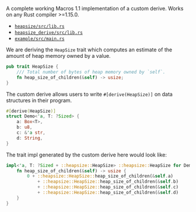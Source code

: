 A complete working Macros 1.1 implementation of a custom derive. Works on any
Rust compiler >=1.15.0.

- [`heapsize/src/lib.rs`](heapsize/src/lib.rs)
- [`heapsize_derive/src/lib.rs`](heapsize_derive/src/lib.rs)
- [`example/src/main.rs`](example/src/main.rs)

We are deriving the `HeapSize` trait which computes an estimate of the amount of
heap memory owned by a value.

```rust
pub trait HeapSize {
    /// Total number of bytes of heap memory owned by `self`.
    fn heap_size_of_children(&self) -> usize;
}
```

The custom derive allows users to write `#[derive(HeapSize)]` on data structures
in their program.

```rust
#[derive(HeapSize)]
struct Demo<'a, T: ?Sized> {
    a: Box<T>,
    b: u8,
    c: &'a str,
    d: String,
}
```

The trait impl generated by the custom derive here would look like:

```rust
impl<'a, T: ?Sized + ::heapsize::HeapSize> ::heapsize::HeapSize for Demo<'a, T> {
    fn heap_size_of_children(&self) -> usize {
        0 + ::heapsize::HeapSize::heap_size_of_children(&self.a)
            + ::heapsize::HeapSize::heap_size_of_children(&self.b)
            + ::heapsize::HeapSize::heap_size_of_children(&self.c)
            + ::heapsize::HeapSize::heap_size_of_children(&self.d)
    }
}
```
